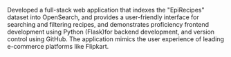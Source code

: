 Developed a full-stack web application that indexes the "EpiRecipes" dataset into OpenSearch,
and provides a user-friendly interface for searching and filtering recipes, and demonstrates
proficiency frontend development using Python (Flask)for backend development, and version control using GitHub.
The application mimics the user experience of leading e-commerce platforms like Flipkart.
